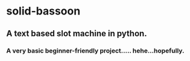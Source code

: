 # solid-bassoon
## A text based slot machine in python.
### A very basic beginner-friendly project..... hehe...hopefully.